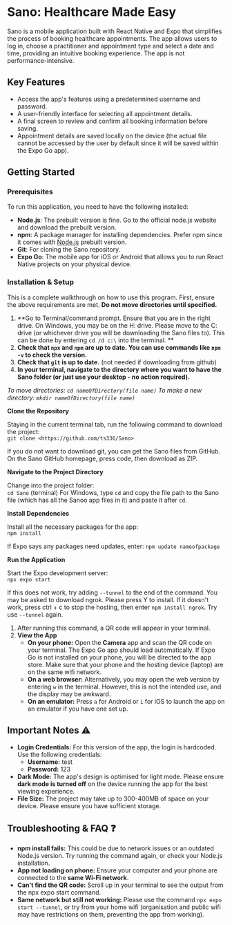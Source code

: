 # **Sano: Healthcare Made Easy**

Sano is a mobile application built with React Native and Expo that simplifies the process of booking healthcare appointments. The app allows users to log in, choose a practitioner and appointment type and select a date and time, providing an intuitive booking experience. The app is not performance-intensive. 

## **Key Features**

- Access the app's features using a predetermined username and password.
- A user-friendly interface for selecting all appointment details.
- A final screen to review and confirm all booking information before saving.
- Appointment details are saved locally on the device (the actual file cannot be accessed by the user by default since it will be saved within the Expo Go app).

## **Getting Started**

### **Prerequisites**

To run this application, you need to have the following installed:

- **Node.js**: The prebuilt version is fine. Go to the official node.js website and download the prebuilt version.
- **npm**: A package manager for installing dependencies. Prefer npm since it comes with [Node.js](http://node.js) prebuilt version.
- **Git**: For cloning the Sano repository.
- **Expo Go**: The mobile app for iOS or Android that allows you to run React Native projects on your physical device.

### **Installation & Setup**

This is a complete walkthrough on how to use this program. First, ensure the above requirements are met. **Do not move directories until specified.**

1. **Go to Terminal/command prompt. Ensure that you are in the right drive. On Windows, you may be on the H: drive. Please move to the C: drive (or whichever drive you will be downloading the Sano files to). This can be done by entering `cd /d c:\` into the terminal. **
2. **Check that `npx` and `npm` are up to date. You can use commands like `npm -v` to check the version.**
3. **Check that `git` is up to date.** (not needed if downloading from github)
4. **In your terminal, navigate to the directory where you want to have the Sano folder (or just use your desktop - no action required).**

_To move directories: `cd nameOfDirectory(file name)`_
_To make a new directory: `mkdir nameOfDirectory(file name)`_
   

**Clone the Repository**

Staying in the current terminal tab, run the following command to download the project:  
`git clone <https://github.com/ts336/Sano>`

If you do not want to download git, you can get the Sano files from GitHub. On the Sano GitHub homepage, press code, then download as ZIP.

**Navigate to the Project Directory**

Change into the project folder:  
`cd Sano` (terminal)
For Windows, type `cd` and copy the file path to the Sano file (which has all the Sanoo app files in it) and paste it after `cd`.

**Install Dependencies**

Install all the necessary packages for the app:  
`npm install`

If Expo says any packages need updates, enter: `npm update nameofpackage`

**Run the Application**

Start the Expo development server:  
`npx expo start`

If this does not work, try adding `--tunnel` to the end of the command. You may be asked to download ngrok. Please press Y to install. If it doesn't work, press ctrl + c to stop the hosting, then enter `npm install ngrok`. Try use `--tunnel` again.

1. After running this command, a QR code will appear in your terminal.
2. **View the App**
    - **On your phone:** Open the **Camera** app and scan the QR code on your terminal. The Expo Go app should load automatically. If Expo Go is not installed on your phone, you will be directed to the app store. Make sure that your phone and the hosting device (laptop) are on the same wifi network.
    - **On a web browser:** Alternatively, you may open the web version by entering `w` in the terminal. However, this is not the intended use, and the display may be awkward.
    - **On an emulator:** Press `a` for Android or `i` for iOS to launch the app on an emulator if you have one set up.

## **Important Notes ⚠️**

- **Login Credentials:** For this version of the app, the login is hardcoded. Use the following credentials:
  - **Username:** test
  - **Password:** 123
- **Dark Mode:** The app's design is optimised for light mode. Please ensure **dark mode is turned off** on the device running the app for the best viewing experience.
- **File Size:** The project may take up to 300-400MB of space on your device. Please ensure you have sufficient storage.

## **Troubleshooting & FAQ ❓**

- **npm install fails:** This could be due to network issues or an outdated Node.js version. Try running the command again, or check your Node.js installation.
- **App not loading on phone:** Ensure your computer and your phone are connected to the **same Wi-Fi network**.
- **Can't find the QR code:** Scroll up in your terminal to see the output from the npx expo start command.
- **Same network but still not working:** Please use the command `npx expo start --tunnel`, or try from your home wifi (organisation and public wifi may have restrictions on them, preventing the app from working).
